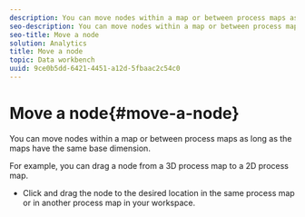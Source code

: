 ```yaml
---
description: You can move nodes within a map or between process maps as long as the maps have the same base dimension.
seo-description: You can move nodes within a map or between process maps as long as the maps have the same base dimension.
seo-title: Move a node
solution: Analytics
title: Move a node
topic: Data workbench
uuid: 9ce0b5dd-6421-4451-a12d-5fbaac2c54c0
---
```


# Move a node{#move-a-node}

You can move nodes within a map or between process maps as long as the maps have the same base dimension.

For example, you can drag a node from a 3D process map to a 2D process map.

* Click and drag the node to the desired location in the same process map or in another process map in your workspace.

